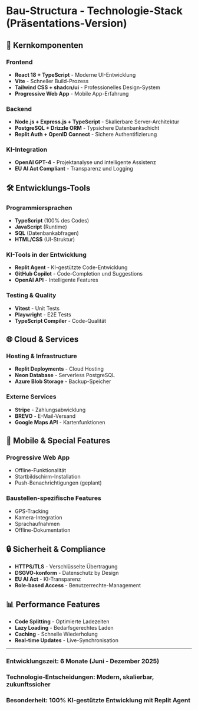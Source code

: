 # Bau-Structura - Technologie-Stack (Präsentations-Version)

## 🎯 Kernkomponenten

### Frontend
- **React 18 + TypeScript** - Moderne UI-Entwicklung
- **Vite** - Schneller Build-Prozess
- **Tailwind CSS + shadcn/ui** - Professionelles Design-System
- **Progressive Web App** - Mobile App-Erfahrung

### Backend
- **Node.js + Express.js + TypeScript** - Skalierbare Server-Architektur
- **PostgreSQL + Drizzle ORM** - Typsichere Datenbankschicht
- **Replit Auth + OpenID Connect** - Sichere Authentifizierung

### KI-Integration
- **OpenAI GPT-4** - Projektanalyse und intelligente Assistenz
- **EU AI Act Compliant** - Transparenz und Logging

## 🛠️ Entwicklungs-Tools

### Programmiersprachen
- **TypeScript** (100% des Codes)
- **JavaScript** (Runtime)
- **SQL** (Datenbankabfragen)
- **HTML/CSS** (UI-Struktur)

### KI-Tools in der Entwicklung
- **Replit Agent** - KI-gestützte Code-Entwicklung
- **GitHub Copilot** - Code-Completion und Suggestions
- **OpenAI API** - Intelligente Features

### Testing & Quality
- **Vitest** - Unit Tests
- **Playwright** - E2E Tests
- **TypeScript Compiler** - Code-Qualität

## 🌐 Cloud & Services

### Hosting & Infrastructure
- **Replit Deployments** - Cloud Hosting
- **Neon Database** - Serverless PostgreSQL
- **Azure Blob Storage** - Backup-Speicher

### Externe Services
- **Stripe** - Zahlungsabwicklung
- **BREVO** - E-Mail-Versand
- **Google Maps API** - Kartenfunktionen

## 📱 Mobile & Special Features

### Progressive Web App
- Offline-Funktionalität
- Startbildschirm-Installation
- Push-Benachrichtigungen (geplant)

### Baustellen-spezifische Features
- GPS-Tracking
- Kamera-Integration
- Sprachaufnahmen
- Offline-Dokumentation

## 🔒 Sicherheit & Compliance

- **HTTPS/TLS** - Verschlüsselte Übertragung
- **DSGVO-konform** - Datenschutz by Design
- **EU AI Act** - KI-Transparenz
- **Role-based Access** - Benutzerrechte-Management

## 📊 Performance Features

- **Code Splitting** - Optimierte Ladezeiten
- **Lazy Loading** - Bedarfsgerechtes Laden
- **Caching** - Schnelle Wiederholung
- **Real-time Updates** - Live-Synchronisation

---

### Entwicklungszeit: 6 Monate (Juni - Dezember 2025)
### Technologie-Entscheidungen: Modern, skalierbar, zukunftssicher
### Besonderheit: 100% KI-gestützte Entwicklung mit Replit Agent